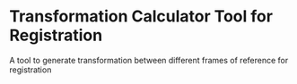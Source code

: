 # Transformation Calculator Tool for Registration
A tool to generate transformation between different frames of reference for registration
